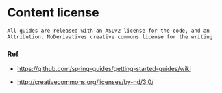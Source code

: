 # Content license

```
All guides are released with an ASLv2 license for the code, and an Attribution, NoDerivatives creative commons license for the writing.
```

### Ref

- https://github.com/spring-guides/getting-started-guides/wiki

- http://creativecommons.org/licenses/by-nd/3.0/